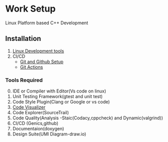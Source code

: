# Work Setup
Linux Platform based C++ Development

## Installation
1. [Linux Development tools](../Linux/DevelopmentTools/setup.md)
2. CI/CD
    * [Git and Github Setup](../Github/Setup.md)
    * [Git Actions](../Github/Actions.md)

### Tools Required
0. IDE or Compiler with Editor(Vs code on linux)
1. Unit Testing Framework(gtest and unit test)
2. Code Style Plugin(Clang or Google or vs code)
3. [Code Visualizer](http://www.pythontutor.com/cpp.html#mode=edit)
4. Code Explorer(SourceTrail)
5. Code Quality(Analysis -Staic(Codacy,cppcheck) and Dynamic(valgrind))
6. CI/CD (Genics,github)
7. Documentaion(doxygen)
8. Design Suite(UMl Diagram-draw.io)
